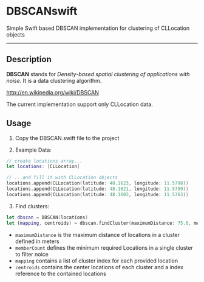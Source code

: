 # DBSCANswift

Simple Swift based DBSCAN implementation for clustering of CLLocation objects

---
## Description

**DBSCAN** stands for _Density-based spatial clustering of applications with noise_. It is a data clustering algorithm.

http://en.wikipedia.org/wiki/DBSCAN


The current implementation support only CLLocation data.


## Usage
1. Copy the DBSCAN.swift file to the project

2. Example Data:

```swift
// create locations array...
let locations: [CLLocation]

// ...and fill it with CLLocation objects
locations.append(CLLocation(latitude: 48.1623, longitude: 11.5798))
locations.append(CLLocation(latitude: 48.1621, longitude: 11.5799))
locations.append(CLLocation(latitude: 48.1603, longitude: 11.5763))
```


3. Find clusters:

```swift
let dbscan = DBSCAN(locations)
let (mapping, centroids) = dbscan.findCluster(maximumDistance: 75.0, memberCount: 1)
```

- `maximumDistance` is the maximum distance of locations in a cluster defined in meters
- `memberCount` defines the minimum required Locations in a single cluster to filter noice
- `mapping` contains a list of cluster index for each provided location
- `centroids` contains the center locations of each cluster and a index reference to the contained locations
